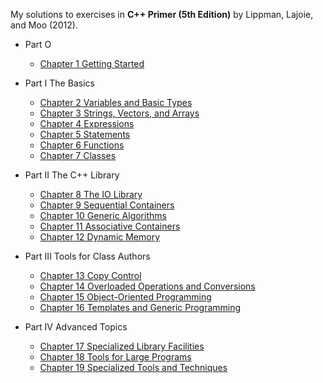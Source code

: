 My solutions to exercises in **C++ Primer (5th Edition)** by Lippman, Lajoie, and Moo (2012).

- Part O
  - [Chapter 1 Getting Started](01-getting-started)

- Part I The Basics
  - [Chapter 2 Variables and Basic Types](02-variables-and-basic-types)
  - [Chapter 3 Strings, Vectors, and Arrays](03-strings-vectors-and-arrays)
  - [Chapter 4 Expressions](04-expressions)
  - [Chapter 5 Statements](05-statements)
  - [Chapter 6 Functions](06-functions)
  - [Chapter 7 Classes](07-classes)

- Part II The C++ Library
  - [Chapter 8 The IO Library](08-the-io-library)
  - [Chapter 9 Sequential Containers](09-sequential-containers)
  - [Chapter 10 Generic Algorithms](10-generic-algorithms)
  - [Chapter 11 Associative Containers](11-associative-containers)
  - [Chapter 12 Dynamic Memory](12-dynamic-memory)

- Part III Tools for Class Authors
  - [Chapter 13 Copy Control](13-copy-control)
  - [Chapter 14 Overloaded Operations and Conversions](14-overloaded-operations-and-conversions)
  - [Chapter 15 Object-Oriented Programming](15-object-oriented-programming)
  - [Chapter 16 Templates and Generic Programming](16-templates-and-generic-programming)

- Part IV Advanced Topics
  - [Chapter 17 Specialized Library Facilities](17-specialized-library-facilities)
  - [Chapter 18 Tools for Large Programs](18-tools-for-large-programs)
  - [Chapter 19 Specialized Tools and Techniques](19-specialized-tools-and-techniques)
